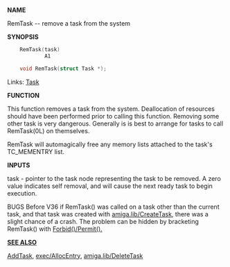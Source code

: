 
**NAME**

RemTask -- remove a task from the system

**SYNOPSIS**

```c
    RemTask(task)
            A1

    void RemTask(struct Task *);

```
Links: [Task](_008E.md) 

**FUNCTION**

This function removes a task from the system.  Deallocation of
resources should have been performed prior to calling this
function.  Removing some other task is very dangerous.  Generally
is is best to arrange for tasks to call RemTask(0L) on themselves.

RemTask will automagically free any memory lists attached to the
task's TC_MEMENTRY list.

**INPUTS**

task - pointer to the task node representing the task to be
removed.  A zero value indicates self removal, and will
cause the next ready task to begin execution.

BUGS
Before V36 if RemTask() was called on a task other than the current
task, and that task was created with [amiga.lib/CreateTask](_014A.md), there was
a slight chance of a crash.  The problem can be hidden by bracketing
RemTask() with <a href="../Includes_and_Autodocs_2._guide/node0369.html">Forbid()/Permit().

**SEE ALSO**

[AddTask](AddTask.md), [exec/AllocEntry](AllocEntry.md), [amiga.lib/DeleteTask](_0155.md)
